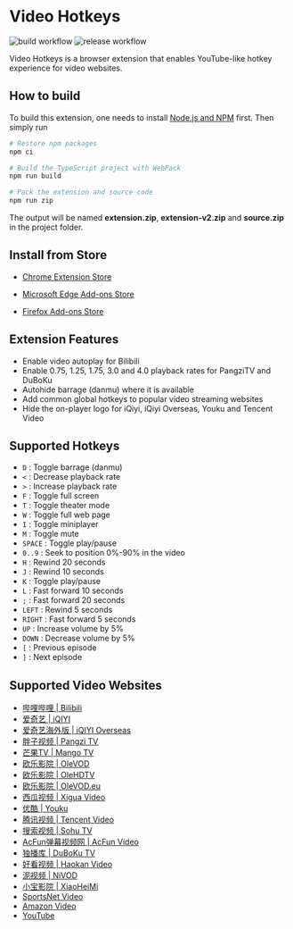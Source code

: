 # Video Hotkeys

![build workflow](https://github.com/stcmz/video-hotkeys/actions/workflows/build.yml/badge.svg)
![release workflow](https://github.com/stcmz/video-hotkeys/actions/workflows/release.yml/badge.svg)

Video Hotkeys is a browser extension that enables YouTube-like hotkey experience for video websites.

## How to build

To build this extension, one needs to install [Node.js and NPM](https://docs.npmjs.com/downloading-and-installing-node-js-and-npm) first. Then simply run

```bash
# Restore npm packages
npm ci

# Build the TypeScript project with WebPack
npm run build

# Pack the extension and source code
npm run zip
```

The output will be named **extension.zip**, **extension-v2.zip** and **source.zip** in the project folder.

## Install from Store

* [Chrome Extension Store](https://chrome.google.com/webstore/detail/nhddoifhjbelkmbddllomdnblibdanfe)

* [Microsoft Edge Add-ons Store](https://microsoftedge.microsoft.com/addons/detail/pamlkecflcalfeaodohfedfndiealmhm)

* [Firefox Add-ons Store](https://addons.mozilla.org/firefox/addon/video-hotkeys/)

## Extension Features

* Enable video autoplay for Bilibili
* Enable 0.75, 1.25, 1.75, 3.0 and 4.0 playback rates for PangziTV and DuBoKu
* Autohide barrage (danmu) where it is available
* Add common global hotkeys to popular video streaming websites
* Hide the on-player logo for iQiyi, iQiyi Overseas, Youku and Tencent Video

## Supported Hotkeys

* `D` : Toggle barrage (danmu)
* `<` : Decrease playback rate
* `>` : Increase playback rate
* `F` : Toggle full screen
* `T` : Toggle theater mode
* `W` : Toggle full web page
* `I` : Toggle miniplayer
* `M` : Toggle mute
* `SPACE` : Toggle play/pause
* `0..9` : Seek to position 0%-90% in the video
* `H` : Rewind 20 seconds
* `J` : Rewind 10 seconds
* `K` : Toggle play/pause
* `L` : Fast forward 10 seconds
* `;` : Fast forward 20 seconds
* `LEFT` : Rewind 5 seconds
* `RIGHT` : Fast forward 5 seconds
* `UP` : Increase volume by 5%
* `DOWN` : Decrease volume by 5%
* `[` : Previous episode
* `]` : Next episode

## Supported Video Websites

* [哔哩哔哩 | Bilibili](https://www.bilibili.com/)
* [爱奇艺 | iQIYI](https://www.iqiyi.com/)
* [爱奇艺海外版 | iQIYI Overseas](https://www.iq.com/)
* [胖子视频 | Pangzi TV](https://www.pangzitv.com/)
* [芒果TV | Mango TV](https://w.mgtv.com/)
* [欧乐影院 | OleVOD](https://www.olevod.com/)
* [欧乐影院 | OleHDTV](https://www.olehdtv.com/)
* [欧乐影院 | OleVOD.eu](https://www.olevod.eu/)
* [西瓜视频 | Xigua Video](https://www.ixigua.com/)
* [优酷 | Youku](https://www.youku.com/)
* [腾讯视频 | Tencent Video](https://v.qq.com/)
* [搜索视频 | Sohu TV](https://tv.sohu.com/)
* [AcFun弹幕视频网 | AcFun Video](https://www.acfun.cn/)
* [独播库 | DuBoKu TV](https://www.duboku.tv/)
* [好看视频 | Haokan Video](https://haokan.baidu.com/)
* [泥视频 | NiVOD](https://www.nivod.tv/)
* [小宝影院 | XiaoHeiMi](https://xiaoheimi.net)
* [SportsNet Video](https://www.sportsnet.ca/videos/)
* [Amazon Video](https://www.amazon.com/aiv)
* [YouTube](https://www.youtube.com/)

